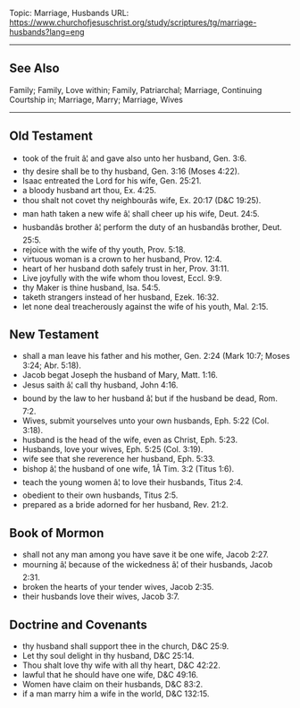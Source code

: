 Topic: Marriage, Husbands
URL: https://www.churchofjesuschrist.org/study/scriptures/tg/marriage-husbands?lang=eng

---

## See Also

Family; Family, Love within; Family, Patriarchal; Marriage, Continuing Courtship in; Marriage, Marry; Marriage, Wives

---

## Old Testament

- took of the fruit â¦ and gave also unto her husband, Gen. 3:6.
- thy desire shall be to thy husband, Gen. 3:16 (Moses 4:22).
- Isaac entreated the Lord for his wife, Gen. 25:21.
- a bloody husband art thou, Ex. 4:25.
- thou shalt not covet thy neighbourâs wife, Ex. 20:17 (D&C 19:25).
- man hath taken a new wife â¦ shall cheer up his wife, Deut. 24:5.
- husbandâs brother â¦ perform the duty of an husbandâs brother, Deut. 25:5.
- rejoice with the wife of thy youth, Prov. 5:18.
- virtuous woman is a crown to her husband, Prov. 12:4.
- heart of her husband doth safely trust in her, Prov. 31:11.
- Live joyfully with the wife whom thou lovest, Eccl. 9:9.
- thy Maker is thine husband, Isa. 54:5.
- taketh strangers instead of her husband, Ezek. 16:32.
- let none deal treacherously against the wife of his youth, Mal. 2:15.

## New Testament

- shall a man leave his father and his mother, Gen. 2:24 (Mark 10:7; Moses 3:24; Abr. 5:18).
- Jacob begat Joseph the husband of Mary, Matt. 1:16.
- Jesus saith â¦ call thy husband, John 4:16.
- bound by the law to her husband â¦ but if the husband be dead, Rom. 7:2.
- Wives, submit yourselves unto your own husbands, Eph. 5:22 (Col. 3:18).
- husband is the head of the wife, even as Christ, Eph. 5:23.
- Husbands, love your wives, Eph. 5:25 (Col. 3:19).
- wife see that she reverence her husband, Eph. 5:33.
- bishop â¦ the husband of one wife, 1Â Tim. 3:2 (Titus 1:6).
- teach the young women â¦ to love their husbands, Titus 2:4.
- obedient to their own husbands, Titus 2:5.
- prepared as a bride adorned for her husband, Rev. 21:2.

## Book of Mormon

- shall not any man among you have save it be one wife, Jacob 2:27.
- mourning â¦ because of the wickedness â¦ of their husbands, Jacob 2:31.
- broken the hearts of your tender wives, Jacob 2:35.
- their husbands love their wives, Jacob 3:7.

## Doctrine and Covenants

- thy husband shall support thee in the church, D&C 25:9.
- Let thy soul delight in thy husband, D&C 25:14.
- Thou shalt love thy wife with all thy heart, D&C 42:22.
- lawful that he should have one wife, D&C 49:16.
- Women have claim on their husbands, D&C 83:2.
- if a man marry him a wife in the world, D&C 132:15.

